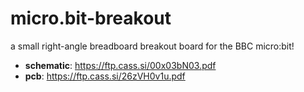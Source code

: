 # micro.bit-breakout

a small right-angle breadboard breakout board for the BBC micro:bit!

* __schematic__: <https://ftp.cass.si/00x03bN03.pdf>
* __pcb__: <https://ftp.cass.si/26zVH0v1u.pdf>
